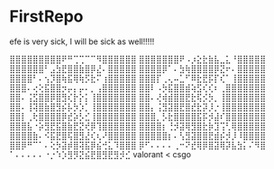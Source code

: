 # FirstRepo
efe is very sick, I will be sick as well!!!!!

⣿⣿⣿⣿⣿⣿⣿⣿⣿⠟⠛⢉⢉⠉⠉⠻⣿⣿⣿⣿⣿⣿
⣿⣿⣿⣿⣿⣿⣿⠟⠠⡰⣕⣗⣷⣧⣀⣅⠘⣿⣿⣿⣿⣿
⣿⣿⣿⣿⣿⣿⠃⣠⣳⣟⣿⣿⣷⣿⡿⣜⠄⣿⣿⣿⣿⣿
⣿⣿⣿⣿⡿⠁⠄⣳⢷⣿⣿⣿⣿⡿⣝⠖⠄⣿⣿⣿⣿⣿
⣿⣿⣿⣿⠃⠄⢢⡹⣿⢷⣯⢿⢷⡫⣗⠍⢰⣿⣿⣿⣿⣿
⣿⣿⣿⡏⢀⢄⠤⣁⠋⠿⣗⣟⡯⡏⢎⠁⢸⣿⣿⣿⣿⣿
⣿⣿⣿⠄⢔⢕⣯⣿⣿⡲⡤⡄⡤⠄⡀⢠⣿⣿⣿⣿⣿⣿
⣿⣿⠇⠠⡳⣯⣿⣿⣾⢵⣫⢎⢎⠆⢀⣿⣿⣿⣿⣿⣿⣿
⣿⣿⠄⢨⣫⣿⣿⡿⣿⣻⢎⡗⡕⡅⢸⣿⣿⣿⣿⣿⣿⣿
⣿⣿⠄⢜⢾⣾⣿⣿⣟⣗⢯⡪⡳⡀⢸⣿⣿⣿⣿⣿⣿⣿
⣿⣿⠄⢸⢽⣿⣷⣿⣻⡮⡧⡳⡱⡁⢸⣿⣿⣿⣿⣿⣿⣿
⣿⣿⡄⢨⣻⣽⣿⣟⣿⣞⣗⡽⡸⡐⢸⣿⣿⣿⣿⣿⣿⣿
⣿⣿⡇⢀⢗⣿⣿⣿⣿⡿⣞⡵⡣⣊⢸⣿⣿⣿⣿⣿⣿⣿
⣿⣿⣿⡀⡣⣗⣿⣿⣿⣿⣯⡯⡺⣼⠎⣿⣿⣿⣿⣿⣿⣿
⣿⣿⣿⣧⠐⡵⣻⣟⣯⣿⣷⣟⣝⢞⡿⢹⣿⣿⣿⣿⣿⣿
⣿⣿⣿⣿⡆⢘⡺⣽⢿⣻⣿⣗⡷⣹⢩⢃⢿⣿⣿⣿⣿⣿
⣿⣿⣿⣿⣷⠄⠪⣯⣟⣿⢯⣿⣻⣜⢎⢆⠜⣿⣿⣿⣿⣿
⣿⣿⣿⣿⣿⡆⠄⢣⣻⣽⣿⣿⣟⣾⡮⡺⡸⠸⣿⣿⣿⣿
⣿⣿⡿⠛⠉⠁⠄⢕⡳⣽⡾⣿⢽⣯⡿⣮⢚⣅⠹⣿⣿⣿
⡿⠋⠄⠄⠄⠄⢀⠒⠝⣞⢿⡿⣿⣽⢿⡽⣧⣳⡅⠌⠻⣿
⠁⠄⠄⠄⠄⠄⠐⡐⠱⡱⣻⡻⣝⣮⣟⣿⣻⣟⣻⡺⣊
valorant < csgo
